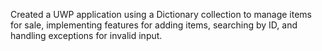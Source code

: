 Created a UWP application using a Dictionary collection to manage items for sale, implementing features for adding items, searching by ID, and handling exceptions for invalid input.
